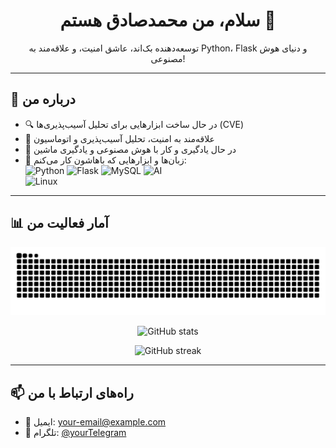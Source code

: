<h1 align="center">سلام، من محمدصادق هستم 👋</h1>

<p align="center">
  توسعه‌دهنده بک‌اند، عاشق امنیت، و علاقه‌مند به Python، Flask و دنیای هوش مصنوعی!
</p>

---

## 🚀 درباره من

- 🔍 در حال ساخت ابزارهایی برای تحلیل آسیب‌پذیری‌ها (CVE)
- 🔐 علاقه‌مند به امنیت، تحلیل آسیب‌پذیری و اتوماسیون
- 🤖 در حال یادگیری و کار با هوش مصنوعی و یادگیری ماشین
- 🧰 زبان‌ها و ابزارهایی که باهاشون کار می‌کنم:  
  ![Python](https://img.shields.io/badge/-Python-3776AB?style=for-the-badge&logo=python&logoColor=white)
  ![Flask](https://img.shields.io/badge/-Flask-000000?style=for-the-badge&logo=flask)
  ![MySQL](https://img.shields.io/badge/-MySQL-4479A1?style=for-the-badge&logo=mysql&logoColor=white)
  ![AI](https://img.shields.io/badge/-AI-FF0000?style=for-the-badge&logo=python&logoColor=white)  
  ![Linux](https://img.shields.io/badge/-Linux-FCC624?style=for-the-badge&logo=linux&logoColor=black)

---

## 📊 آمار فعالیت من

<p align="center">
  <img src="https://raw.githubusercontent.com/msmojtabafar/msmojtabafar/output/github-contribution-grid-snake.svg" alt="snake gif" />
</p>

<p align="center">
  <img src="https://github-readme-stats.vercel.app/api?username=msmojtabafar&show_icons=true&theme=radical" alt="GitHub stats" />
</p>

<p align="center">
  <img src="https://github-readme-streak-stats.herokuapp.com/?user=msmojtabafar&theme=radical" alt="GitHub streak" />
</p>

---

## 📫 راه‌های ارتباط با من

- 📧 ایمیل: your-email@example.com  
- 💬 تلگرام: [@yourTelegram](https://t.me/msmojtabafar)  

